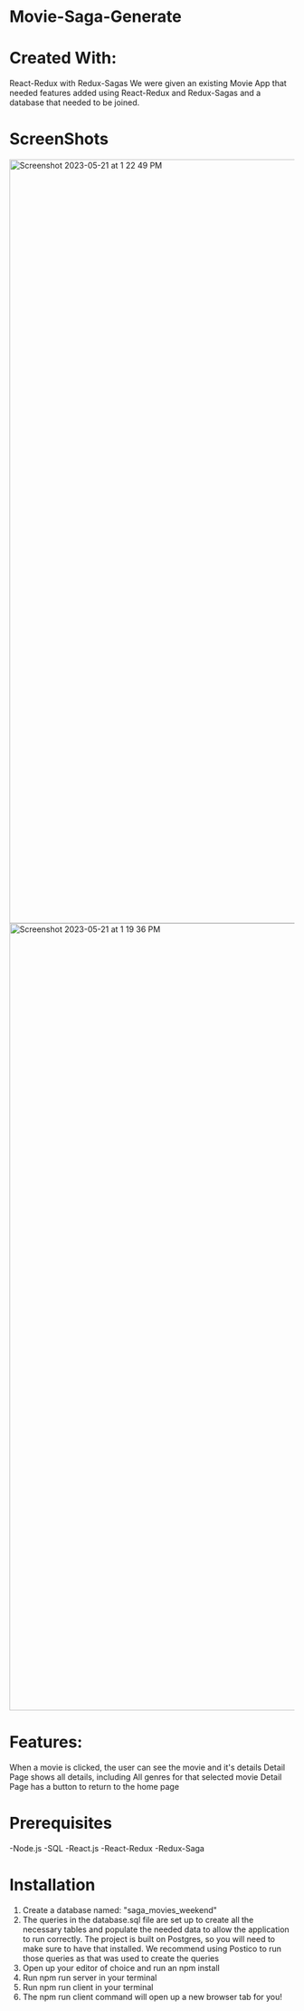 # Movie-Saga-Generate

# Created With:
React-Redux with Redux-Sagas
We were given an existing Movie App that needed features added using React-Redux and Redux-Sagas and a database that needed to be joined.

# ScreenShots

<img width="1348" alt="Screenshot 2023-05-21 at 1 22 49 PM" src="https://github.com/searley96/weekend-movie-sagas/assets/119346063/0b268910-b18e-4477-be74-110dae5762d0">


<img width="1389" alt="Screenshot 2023-05-21 at 1 19 36 PM" src="https://github.com/searley96/weekend-movie-sagas/assets/119346063/1f7a3654-48ab-4426-886b-813ebcc529fe">


# Features:
When a movie is clicked, the user can see the movie and it's details
Detail Page shows all details, including All genres for that selected movie
Detail Page has a button to return to the home page

# Prerequisites
-Node.js
-SQL
-React.js
-React-Redux
-Redux-Saga

# Installation
1) Create a database named: "saga_movies_weekend"
2) The queries in the database.sql file are set up to create all the necessary tables and populate the needed data to allow the application to run correctly. The project is built on Postgres, so you will need to make sure to have that installed. We recommend using Postico to run those queries as that was used to create the queries
3) Open up your editor of choice and run an npm install
4) Run npm run server in your terminal
5) Run npm run client in your terminal
6) The npm run client command will open up a new browser tab for you!
